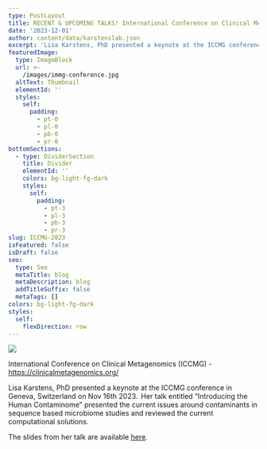```yaml
---
type: PostLayout
title: RECENT & UPCOMING TALKS! International Conference on Clinical Metagenomics (ICCMG)
date: '2023-12-01'
author: content/data/karstenslab.json
excerpt: 'Lisa Karstens, PhD presented a keynote at the ICCMG conference! '
featuredImage:
  type: ImageBlock
  url: >-
    /images/immg-conference.jpg
  altText: Thumbnail
  elementId: ''
  styles:
    self:
      padding:
        - pt-0
        - pl-0
        - pb-0
        - pr-0
bottomSections:
  - type: DividerSection
    title: Divider
    elementId: ''
    colors: bg-light-fg-dark
    styles:
      self:
        padding:
          - pt-3
          - pl-3
          - pb-3
          - pr-3
slug: ICCMG-2023
isFeatured: false
isDraft: false
seo:
  type: Seo
  metaTitle: blog
  metaDescription: blog
  addTitleSuffix: false
  metaTags: []
colors: bg-light-fg-dark
styles:
  self:
    flexDirection: row
---
```

![](/images/immg-conference.jpg)

International Conference on Clinical Metagenomics (ICCMG) - https://clinicalmetagenomics.org/ 

Lisa Karstens, PhD presented a keynote at the ICCMG conference in Geneva, Switzerland on Nov 16th 2023.  Her talk entitled “Introducing the Human Contaminome” presented the current issues around contaminants in sequence based microbiome studies and reviewed the current computational solutions. 

The slides from her talk are available [here](https://clinicalmetagenomics.org/wp-content/uploads/2023/12/Presentation-Lisa-Karstens.pdf).  
